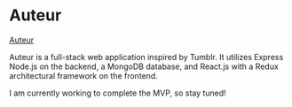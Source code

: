 # Auteur

[Auteur](https://auteur-nodejs.herokuapp.com)

Auteur is a full-stack web application inspired by Tumblr. It utilizes Express Node.js on the backend, a MongoDB database, and React.js with a Redux architectural framework on the frontend.

I am currently working to complete the MVP, so stay tuned! 